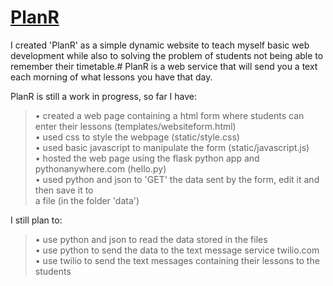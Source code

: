 # [PlanR](http://http://sol45.pythonanywhere.com/)



I created 'PlanR' as a simple dynamic website to teach myself basic web development
while also to solving the problem of students not being able to remember their timetable.#
PlanR is a web service that will send you a text each morning of what lessons you have 
that day. 

PlanR is still a work in progress, so far I have:

>• created a web page containing a html form where students can enter their lessons (templates/websiteform.html)  
>• used css to style the webpage (static/style.css)  
>• used basic javascript to manipulate the form (static/javascript.js)  
>• hosted the web page using the flask python app and pythonanywhere.com (hello.py)  
>• used python and json to 'GET' the data sent by the form, edit it and then save it to  
a file (in the folder 'data')    

I still plan to:
>• use python and json to read the data stored in the files  
>• use python to send the data to the text message service twilio.com   
>• use twilio to send the text messages containing their lessons to the students  

